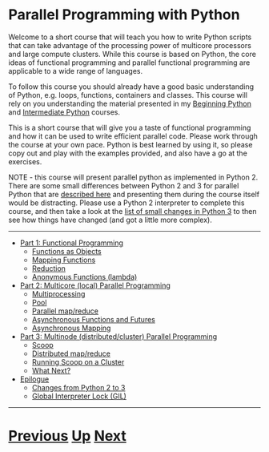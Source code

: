 
# Parallel Programming with Python

Welcome to a short course that will teach you how to write Python scripts
that can take advantage of the processing power of multicore processors
and large compute clusters. While this course is based on Python, the
core ideas of functional programming and parallel functional programming
are applicable to a wide range of languages.

To follow this course you should already have a good basic understanding
of Python, e.g. loops, functions, containers and classes. This course
will rely on you understanding the material presented in 
my [Beginning Python](../beginning_python/README.md) and 
[Intermediate Python](../intermediate_python/README.md) courses.

This is a short course that will give you a taste of functional programming
and how it can be used to write efficient parallel code. Please work
through the course at your own pace. Python is best learned by
using it, so please copy out and play with the examples provided,
and also have a go at the exercises.

NOTE - this course will present parallel python as implemented
in Python 2. There are some small differences between Python 2 and 3
for parallel Python that are [described here](python2to3.md) and 
presenting them during the course itself would be distracting. Please
use a Python 2 interpreter to complete this course, and then take
a look at the [list of small changes in Python 3](python2to3.md) to 
then see how things have changed (and got a little more complex).

***

* [Part 1: Functional Programming](part1.md)
    * [Functions as Objects](functions.md)
    * [Mapping Functions](map.md)
    * [Reduction](reduce.md)
    * [Anonymous Functions (lambda)](lambda.md)
* [Part 2: Multicore (local) Parallel Programming](part2.md)
    * [Multiprocessing](multiprocessing.md)
    * [Pool](pool_part2.md)
    * [Parallel map/reduce](mapreduce_part2.md)
    * [Asynchronous Functions and Futures](futures_part2.md)
    * [Asynchronous Mapping](async_map.md)
* [Part 3: Multinode (distributed/cluster) Parallel Programming](part3.md)
    * [Scoop](scoop.md)
    * [Distributed map/reduce](mapreduce_part3.md)
    * [Running Scoop on a Cluster](cluster.md)
    * [What Next?](whatnext.md)
* [Epilogue](epilogue.md)
    * [Changes from Python 2 to 3](python2to3.md)
    * [Global Interpreter Lock (GIL)](gil.md)

***

# [Previous](../main/courses.md) [Up](../main/courses.md) [Next](part1.md)  
